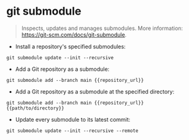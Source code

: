 # git submodule

> Inspects, updates and manages submodules.
> More information: <https://git-scm.com/docs/git-submodule>.

- Install a repository's specified submodules:

`git submodule update --init --recursive`

- Add a Git repository as a submodule:

`git submodule add --branch main {{repository_url}}`

- Add a Git repository as a submodule at the specified directory:

`git submodule add --branch main {{repository_url}} {{path/to/directory}}`

- Update every submodule to its latest commit:

`git submodule update --init --recursive --remote`
